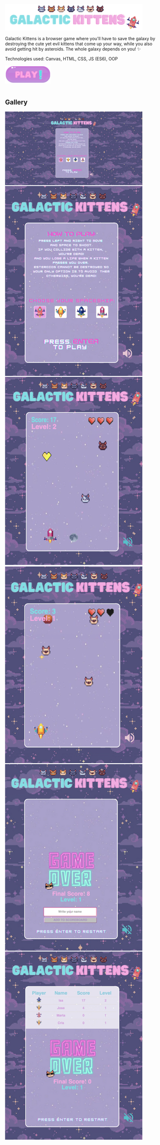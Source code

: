 <img src="assets/resources/images/galactic-kittens-title.png" width="450px">

Galactic Kittens is a browser game where you'll have to save the galaxy by destroying the cute yet evil kittens that come up your way, while you also avoid getting hit by asteroids. The whole galaxy depends on you! ✨

Technologies used: Canvas, HTML, CSS, JS (ES6), OOP

<a href="https://anagutierrezruiz.github.io/game-galactic-kittens/">
    <img src="assets/resources/images/readme-button.png" width="150px">
</a>

<br>
<br>

<h2>Gallery</h2>

<img src="assets/resources/images/screenshots/screenshot-start-lg.png" width="450px">
<img src="assets/resources/images/screenshots/screenshot-start-sm.png" width="450px">
<img src="assets/resources/images/screenshots/screenshot-game1-sm.png" width="450px">
<img src="assets/resources/images/screenshots/screenshot-game2-sm.png" width="450px">
<img src="assets/resources/images/screenshots/screenshot-game-over1-sm.png" width="450px">
<img src="assets/resources/images/screenshots/screenshot-game-over2-sm.png" width="450px">



